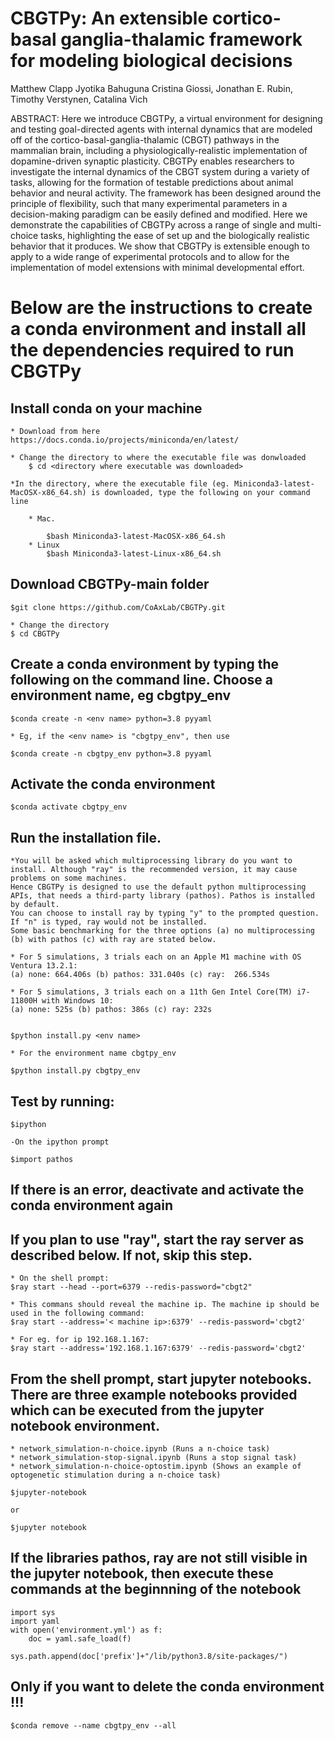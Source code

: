 # CBGTPy: An extensible cortico-basal ganglia-thalamic framework for modeling biological decisions
Matthew Clapp Jyotika Bahuguna Cristina Giossi, Jonathan E. Rubin, Timothy Verstynen, Catalina Vich

ABSTRACT: Here we introduce CBGTPy, a virtual environment for designing and testing goal-directed agents with internal dynamics that are modeled off of the cortico-basal-ganglia-thalamic (CBGT) pathways in the mammalian brain, including a physiologically-realistic implementation of dopamine-driven synaptic plasticity. CBGTPy enables researchers to investigate the internal dynamics of the CBGT system during a variety of tasks, allowing for the formation of testable predictions about animal behavior and neural activity. The framework has been designed around the principle of flexibility, such that many experimental parameters in a decision-making paradigm can be easily defined and modified. Here we demonstrate the capabilities of CBGTPy across a range of single and multi-choice tasks, highlighting the ease of set up and the biologically realistic behavior that it produces. We show that CBGTPy is extensible enough to apply to a wide range of experimental protocols and to allow for the implementation of model extensions with minimal developmental effort. 

# Below are the instructions to create a conda environment and install all the dependencies required to run CBGTPy


## Install conda on your machine
	* Download from here https://docs.conda.io/projects/miniconda/en/latest/
	
 	* Change the directory to where the executable file was donwloaded
  		$ cd <directory where executable was downloaded>
  	
   	*In the directory, where the executable file (eg. Miniconda3-latest-MacOSX-x86_64.sh) is downloaded, type the following on your command line

		* Mac. 

			$bash Miniconda3-latest-MacOSX-x86_64.sh
		* Linux
			$bash Miniconda3-latest-Linux-x86_64.sh


## Download CBGTPy-main folder
	$git clone https://github.com/CoAxLab/CBGTPy.git

 	* Change the directory
  	$ cd CBGTPy
  	

## Create a conda environment by typing the following on the command line. Choose a environment name, eg cbgtpy_env
	$conda create -n <env name> python=3.8 pyyaml
	
 	* Eg, if the <env name> is "cbgtpy_env", then use
 
	$conda create -n cbgtpy_env python=3.8 pyyaml
 
## Activate the conda environment
	$conda activate cbgtpy_env
## Run the installation file. 
	*You will be asked which multiprocessing library do you want to install. Although "ray" is the recommended version, it may cause problems on some machines.
 	Hence CBGTPy is designed to use the default python multiprocessing APIs, that needs a third-party library (pathos). Pathos is installed by default. 
	You can choose to install ray by typing "y" to the prompted question. If "n" is typed, ray would not be installed. 
 	Some basic benchmarking for the three options (a) no multiprocessing (b) with pathos (c) with ray are stated below.
	
 	* For 5 simulations, 3 trials each on an Apple M1 machine with OS Ventura 13.2.1:
 	(a) none: 664.406s (b) pathos: 331.040s (c) ray:  266.534s
  	
  	* For 5 simulations, 3 trials each on a 11th Gen Intel Core(TM) i7-11800H with Windows 10:
  	(a) none: 525s (b) pathos: 386s (c) ray: 232s


	$python install.py <env name>

 	* For the environment name cbgtpy_env

  	$python install.py cbgtpy_env
 
## Test by running:
	$ipython

	-On the ipython prompt
 
	$import pathos

## If there is an error, deactivate and activate the conda environment again

## If you plan to use "ray", start the ray server as described below. If not, skip this step.
	* On the shell prompt:
 	$ray start --head --port=6379 --redis-password="cbgt2"
  
  	* This commans should reveal the machine ip. The machine ip should be used in the following command:
   	$ray start --address='< machine ip>:6379' --redis-password='cbgt2'
    
    * For eg. for ip 192.168.1.167:
    $ray start --address='192.168.1.167:6379' --redis-password='cbgt2'



## From the shell prompt, start jupyter notebooks. There are three example notebooks provided which can be executed from the jupyter notebook environment.
	* network_simulation-n-choice.ipynb (Runs a n-choice task)
 	* network_simulation-stop-signal.ipynb (Runs a stop signal task)
  	* network_simulation-n-choice-optostim.ipynb (Shows an example of optogenetic stimulation during a n-choice task)
 
	$jupyter-notebook 
 	
  	or
  		
    $jupyter notebook

## If the libraries pathos, ray are not still visible in the jupyter notebook, then execute these commands at the beginnning of the notebook
	import sys
	import yaml
	with open('environment.yml') as f:
	    doc = yaml.safe_load(f)
	    
	sys.path.append(doc['prefix']+"/lib/python3.8/site-packages/")

## Only if you want to delete the conda environment !!!
	$conda remove --name cbgtpy_env --all


